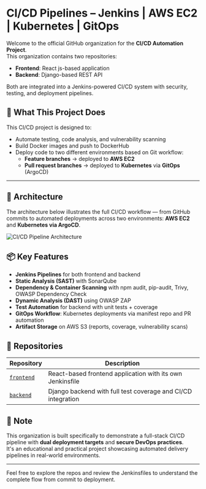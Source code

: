 # CI/CD Pipelines – Jenkins | AWS EC2 | Kubernetes | GitOps

Welcome to the official GitHub organization for the **CI/CD Automation Project**.  
This organization contains two repositories:

- **Frontend**: React js-based application  
- **Backend**: Django-based REST API  

Both are integrated into a Jenkins-powered CI/CD system with security, testing, and deployment pipelines.

## 🔧 What This Project Does

This CI/CD project is designed to:
- Automate testing, code analysis, and vulnerability scanning
- Build Docker images and push to DockerHub
- Deploy code to two different environments based on Git workflow:
  - **Feature branches** → deployed to **AWS EC2**
  - **Pull request branches** → deployed to **Kubernetes** via **GitOps** (ArgoCD)



---

## 🧩 Architecture

The architecture below illustrates the full CI/CD workflow — from GitHub commits to automated deployments across two environments: **AWS EC2** and **Kubernetes via ArgoCD**.

![CI/CD Pipeline Architecture](https://github.com/user-attachments/assets/451398a4-e13f-485d-b508-d5835b00d018)

## 📦 Key Features

- **Jenkins Pipelines** for both frontend and backend
- **Static Analysis (SAST)** with SonarQube
- **Dependency & Container Scanning** with npm audit, pip-audit, Trivy, OWASP Dependency Check
- **Dynamic Analysis (DAST)** using OWASP ZAP
- **Test Automation** for backend with unit tests + coverage
- **GitOps Workflow**: Kubernetes deployments via manifest repo and PR automation
- **Artifact Storage** on AWS S3 (reports, coverage, vulnerability scans)

## 📂 Repositories

| Repository | Description |
|------------|-------------|
| [`frontend`](https://github.com/BRHM1/frontend) | React-based frontend application with its own Jenkinsfile |
| [`backend`](https://github.com/BRHM1/backend) | Django backend with full test coverage and CI/CD integration |

## 📌 Note

This organization is built specifically to demonstrate a full-stack CI/CD pipeline with **dual deployment targets** and **secure DevOps practices**.  
It's an educational and practical project showcasing automated delivery pipelines in real-world environments.

---

Feel free to explore the repos and review the Jenkinsfiles to understand the complete flow from commit to deployment.


